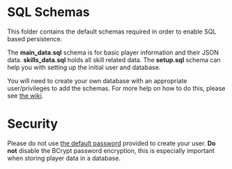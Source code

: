 # SQL Schemas

This folder contains the default schemas required in order to enable SQL based persistence.

The __main_data.sql__ schema is for basic player information and their JSON data. __skills_data.sql__ holds all skill related data. The __setup.sql__ schema can help you with setting up the initial user and database.

You will need to create your own database with an appropriate user/privileges to add the schemas. For more help on how to do this, please see [the wiki](https://github.com/luna-rs/luna/wiki/SQL-Configuration). 

# Security

Please do not use [the default password](https://github.com/luna-rs/luna/blob/master/src/main/java/io/luna/util/SqlConnectionPool.java#L38) provided to create your user. __Do not__ disable the BCrypt password encryption, this is especially important when storing player data in a database.